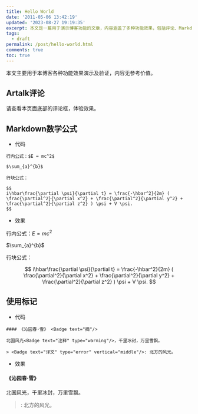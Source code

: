```yaml
---
title: Hello World
date: '2011-05-06 13:42:19'
updated: '2023-08-27 19:19:35'
excerpt: 本文是一篇用于演示博客功能的文章，内容涵盖了多种功能效果，包括评论、Markdown 格式、数学公式、文学引用等。文章内容无实际参考价值，仅供演示验证使用。
tags:
  - draft
permalink: /post/hello-world.html
comments: true
toc: true
---
```



本文主要用于本博客各种功能效果演示及验证，内容无参考价值。

## Artalk评论

请查看本页面底部的评论框，体验效果。

## Markdown数学公式

* 代码

```
行内公式：$E = mc^2$

$\sum_{a}^{b}$

行块公式：

$$
i\hbar\frac{\partial \psi}{\partial t} = \frac{-\hbar^2}{2m} ( \frac{\partial^2}{\partial x^2} + \frac{\partial^2}{\partial y^2} + \frac{\partial^2}{\partial z^2} ) \psi + V \psi.
$$
```

* 效果

行内公式：$E = mc^2$

$\sum_{a}^{b}$

行块公式：

$$
i\hbar\frac{\partial \psi}{\partial t} = \frac{-\hbar^2}{2m} ( \frac{\partial^2}{\partial x^2} + \frac{\partial^2}{\partial y^2} + \frac{\partial^2}{\partial z^2} ) \psi + V \psi.
$$

## 使用标记

* 代码

```
#### 《沁园春·雪》 <Badge text="摘"/>

北国风光<Badge text="注释" type="warning"/>，千里冰封，万里雪飘。

> <Badge text="译文" type="error" vertical="middle"/>: 北方的风光。
```

* 效果

#### 《沁园春·雪》 <Badge text="摘"/>

北国风光<Badge text="注释" type="warning"/>，千里冰封，万里雪飘。

> <Badge text="译文" type="error" vertical="middle"/>: 北方的风光。